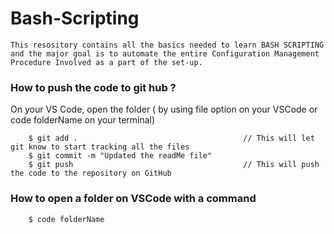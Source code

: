 # Bash-Scripting

```
This resository contains all the basics needed to learn BASH SCRIPTING and the major goal is to automate the entire Configuration Management Procedure Involved as a part of the set-up.
```

### How to push the code to git hub ?

On your VS Code, open the folder ( by using file option on your VSCode or code folderName on your terminal)

```
    $ git add .                                     // This will let git know to start tracking all the files 
    $ git commit -m "Updated the readMe file"
    $ git push                                      // This will push the code to the repository on GitHub
```

### How to open a folder on VSCode with a command

```
    $ code folderName
```